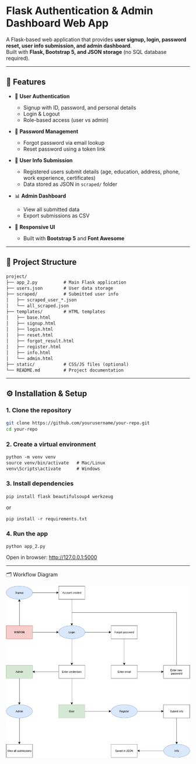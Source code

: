 # Flask Authentication & Admin Dashboard Web App

A Flask-based web application that provides **user signup, login, password reset, user info submission, and admin dashboard**.  
Built with **Flask, Bootstrap 5, and JSON storage** (no SQL database required).

---

## 🚀 Features

- 🔑 **User Authentication**
  - Signup with ID, password, and personal details
  - Login & Logout
  - Role-based access (user vs admin)

- 🔐 **Password Management**
  - Forgot password via email lookup
  - Reset password using a token link

- 📝 **User Info Submission**
  - Registered users submit details (age, education, address, phone, work experience, certificates)
  - Data stored as JSON in `scraped/` folder

- 📊 **Admin Dashboard**
  - View all submitted data
  - Export submissions as CSV

- 🎨 **Responsive UI**
  - Built with **Bootstrap 5** and **Font Awesome**

---

## 📂 Project Structure
```
project/
├── app_2.py          # Main Flask application
├── users.json        # User data storage
├── scraped/          # Submitted user info
│   ├── scraped_user_*.json
│   └── all_scraped.json
├── templates/        # HTML templates
│   ├── base.html
│   ├── signup.html
│   ├── login.html
│   ├── reset.html
│   ├── forgot_result.html
│   ├── register.html
│   ├── info.html
│   └── admin.html
├── static/           # CSS/JS files (optional)
└── README.md         # Project documentation
```
---

## ⚙️ Installation & Setup

### 1. Clone the repository
```bash
git clone https://github.com/yourusername/your-repo.git
cd your-repo
```
### 2. Create a virtual environment
```
python -m venv venv
source venv/bin/activate   # Mac/Linux
venv\Scripts\activate      # Windows
```
### 3. Install dependencies
```
pip install flask beautifulsoup4 werkzeug
```
or
```
pip install -r requirements.txt
```
### 4. Run the app
```
python app_2.py
```
Open in browser: http://127.0.0.1:5000

---
🗂 Workflow Diagram
<br></br>
![Diagram](./updated_diagram_2.png)

